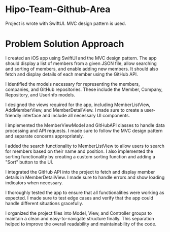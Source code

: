 # Hipo-Team-Github-Area

Project is wrote with SwiftUI. MVC design pattern is used.


# Problem Solution Approach

I created an iOS app using SwiftUI and the MVC design pattern. The app should display a list of members from a given JSON file, allow searching and sorting of members, and enable adding new members. It should also fetch and display details of each member using the GitHub API.

I identified the models necessary for representing the members, companies, and GitHub repositories. These include the Member, Company, Repository, and UserInfo models.

I designed the views required for the app, including MemberListView, AddMemberView, and MemberDetailView. I made sure to create a user-friendly interface and include all necessary UI components.

I implemented the MemberViewModel and GitHubAPI classes to handle data processing and API requests. I made sure to follow the MVC design pattern and separate concerns appropriately.

I added the search functionality to MemberListView to allow users to search for members based on their name and position. I also implemented the sorting functionality by creating a custom sorting function and adding a "Sort" button to the UI.

I integrated the GitHub API into the project to fetch and display member details in MemberDetailView. I made sure to handle errors and show loading indicators when necessary.

I thoroughly tested the app to ensure that all functionalities were working as expected. I made sure to test edge cases and verify that the app could handle different situations gracefully.

I organized the project files into Model, View, and Controller groups to maintain a clean and easy-to-navigate structure finally. This separation helped to improve the overall readability and maintainability of the code.




